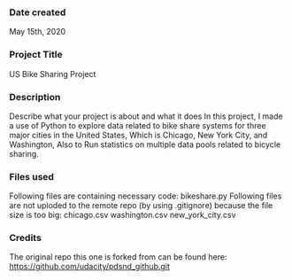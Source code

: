 ### Date created
May 15th, 2020

### Project Title
US Bike Sharing Project
### Description
Describe what your project is about and what it does
In this project, I made a use of Python to explore data related to bike share systems for three major cities in the United States, Which is Chicago, New York City, and Washington, Also to Run statistics on multiple data pools related to bicycle sharing.
### Files used
Following files are containing necessary code: bikeshare.py Following files are not uploded to the remote repo (by using .gitignore) because the file size is too big: chicago.csv washington.csv new_york_city.csv 

### Credits
The original repo this one is forked from can be found here: https://github.com/udacity/pdsnd_github.git